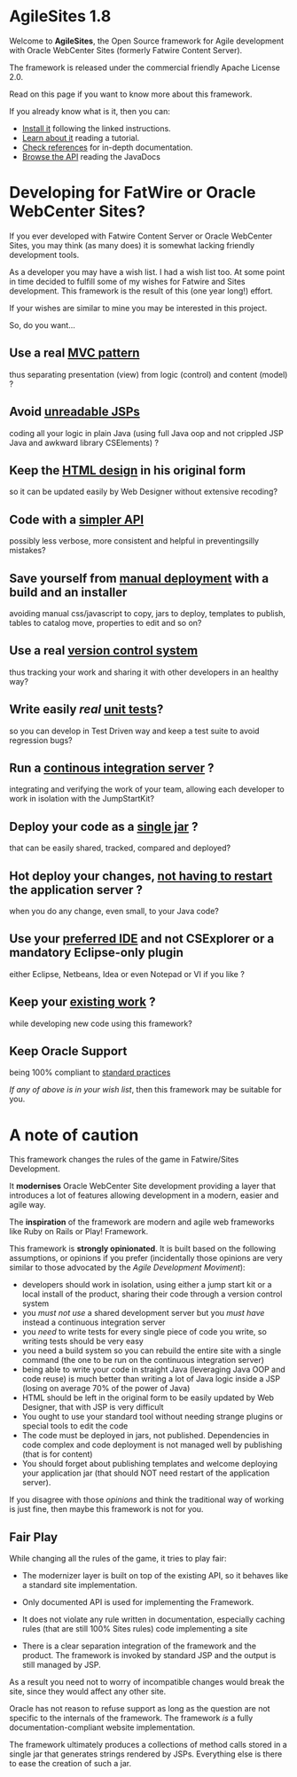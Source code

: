 #  AgileSites 1.8

Welcome to **AgileSites**, the Open Source framework for Agile development with Oracle WebCenter Sites (formerly Fatwire Content Server).
 
The framework is released under the commercial friendly Apache License 2.0.

Read on this page if you want to know more about this framework.

If you already know what is it, then you can:

- [Install it](http://www.agilesites.org/install.html) following the linked instructions.
- [Learn about it](http://www.agilesites.org/tutorial.html) reading a tutorial.
- [Check references](http://www.agilesites.org/reference.html) for in-depth documentation.
- [Browse the API](http://www.agilesites.org/javadoc/) reading the JavaDocs

# Developing for FatWire or Oracle WebCenter Sites?

If you ever developed with Fatwire Content Server or Oracle WebCenter Sites, you may think (as many does) it is somewhat lacking friendly development tools.

As a developer you may have a wish list. I had a wish list too. At some point in time decided to fulfill some of my wishes for Fatwire and Sites development. This framework is the result of this (one year long!) effort.

If your wishes are similar to mine  you may be interested in this project. 

So, do you want...

## Use a __real__ [MVC pattern](http://www.agilesites.org/about.html#MVC)  

thus separating presentation (view) from logic (control) and content (model) ?

## Avoid [unreadable JSPs](http://www.agilesites.org/about.html#NoJSP) 

coding all your logic in plain Java (using full Java oop and not crippled JSP Java and awkward library CSElements) ?

## Keep the [HTML design](http://www.agilesites.org/about.html#HTML) in his original form 

so it can be updated easily by Web Designer without extensive recoding?

## Code with a [simpler API](http://www.agilesites.org/about.html#API)

possibly less verbose, more consistent and helpful in preventingsilly mistakes?

## Save yourself from [manual deployment](http://www.agilesites.org/about.html#Deploy) with a build and an installer

avoiding manual css/javascript to copy, jars to deploy, templates to publish, tables to catalog move, properties to edit and so on?

## Use a real [version control system](http://www.agilesites.org/about.html#VCS) 

thus tracking your work and sharing it with other developers in an healthy way?

## Write easily *real* [unit tests](http://www.agilesites.org/about.html#UnitTest)?

so you can develop in Test Driven way and keep a test suite to avoid regression bugs?

## Run a [continous integration server](http://www.agilesites.org/about.html#CI) ?

integrating and verifying the work of your team, allowing each developer to work in isolation with the JumpStartKit?

## Deploy your code as a [single jar](http://www.agilesites.org/about.html#Jar) ?

that can be easily shared, tracked, compared and deployed?

##  Hot deploy your changes, [not having to restart](http://www.agilesites.org/about.html#HotDeploy) the application server ?

when you do any change, even small, to your Java code?

## Use your [preferred IDE](http://www.agilesites.org/about.html#IDE) and not CSExplorer or a mandatory Eclipse-only plugin

either Eclipse, Netbeans, Idea or even Notepad or VI if you like ?

## Keep your [existing work](http://www.agilesites.org/about.html#Compatible) ?

while developing new code using this framework?

## Keep Oracle Support 

being 100% compliant to [standard practices](http://www.agilesites.org/about.html#Support) 

*If any of above is in your wish list*, then this framework may be suitable for you.

# A note of caution

This framework changes the rules of the game in Fatwire/Sites Development. 

It **modernises** Oracle WebCenter Site development providing a layer that introduces a lot of features allowing development in a modern, easier and agile way. 

The **inspiration** of the framework are modern and agile web frameworks like Ruby on Rails or Play! Framework.

This framework is **strongly opinionated**. It is built based on the following assumptions, or opinions if you prefer (incidentally those opinions are very similar to those advocated by the *Agile Development Moviment*):


- developers should work in isolation, using either a jump start kit or a local install of the product, sharing their code through a version control system 
- you _must not use_ a shared development server but you _must have_ instead a continuous integration server 
- you *need*  to write tests for every single piece of code you write, so writing tests should be very easy
- you need a build system so you can rebuild the entire site with a single command (the one to be run on the continuous integration server)
- being able to write your code in straight Java (leveraging Java OOP and code reuse) is much better than writing a lot of Java logic inside a JSP (losing on average 70% of the power of Java)
- HTML should be left in the original form to be easily updated by Web Designer, that with JSP is very difficult
- You ought to use your standard tool without needing strange plugins or special tools to edit the code
- The code must be deployed in jars, not published. Dependencies in code complex and code deployment is not managed well by publishing (that is for content)
- You should forget about publishing templates and welcome deploying your application jar (that should  NOT need restart of the application server).

If you disagree with those *opinions* and think the traditional way of working is just fine, then maybe this framework is not for you. 

## Fair Play

While changing all the rules of the game, it tries to play fair:

- The modernizer layer is built on top of the existing API, so it behaves like a standard site implementation.
- Only documented API is used for implementing the Framework. 
- It does not violate any rule written in documentation, especially caching rules (that are still 100% Sites rules)
code implementing a site

- There is a clear separation integration of the framework and the product. The framework is invoked by standard JSP and the output is still managed by JSP.

As a result you need not to worry of incompatible changes would break the site, since they would affect any other site.

Oracle has not reason to refuse support as long as the question are not specific to the internals of the framework. The framework *is* a fully documentation-compliant website implementation.  

The framework ultimately produces a collections of method calls stored in a single jar that generates strings  rendered by JSPs. Everything else  is there to ease the creation of such a jar.
